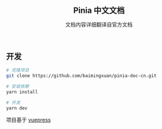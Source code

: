<div align="center">
    <h2 style="margin-bottom: 0;">Pinia 中文文档</h2>
    <p>文档内容详细翻译自官方文档</p>
</div>
<br>

## 开发

```sh
# 克隆项目
git clone https://github.com/baimingxuan/pinia-doc-cn.git

# 安装依赖
yarn install

# 开发
yarn dev
```

项目基于 [vuepress](https://github.com/vuejs/vuepress)

